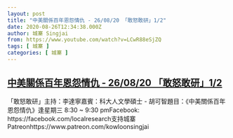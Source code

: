 ```yaml
---
layout: post
title: "中美關係百年恩怨情仇 - 26/08/20 「敢怒敢研」1/2"
date: 2020-08-26T12:34:38.000Z
author: 城寨 Singjai
from: https://www.youtube.com/watch?v=LCwR88eSjZQ
tags: [ 城寨 ]
categories: [ 城寨 ]
---
```

<!--1598445278000-->
[中美關係百年恩怨情仇 - 26/08/20 「敢怒敢研」1/2](https://www.youtube.com/watch?v=LCwR88eSjZQ)
------

<div>
「敢怒敢研」主持：李達寧嘉賓：科大人文學碩士 - 胡可智題目：《中美關係百年恩怨情仇》逢星期三 8:30 ~ 9:30 pmFacebook: https://facebook.com/localresearch支持城寨Patreonhttps://www.patreon.com/kowloonsingjai
</div>

